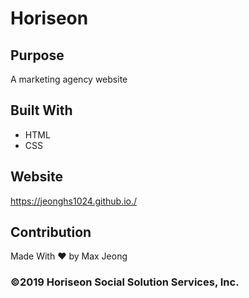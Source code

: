 # Horiseon

## Purpose
A marketing agency website

## Built With
* HTML
* CSS

## Website
https://jeonghs1024.github.io./

## Contribution
Made With ❤️ by Max Jeong

### ©️2019 Horiseon Social Solution Services, Inc.
